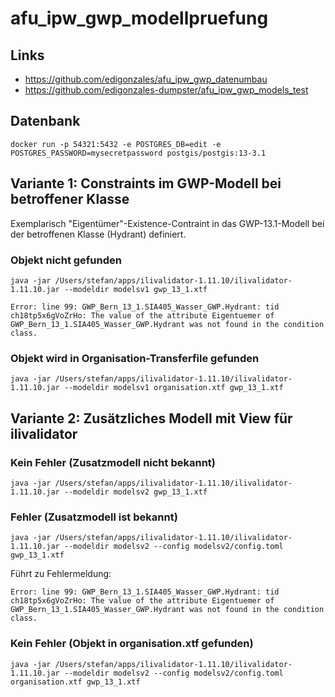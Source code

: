 # afu_ipw_gwp_modellpruefung

## Links
- https://github.com/edigonzales/afu_ipw_gwp_datenumbau
- https://github.com/edigonzales-dumpster/afu_ipw_gwp_models_test

## Datenbank
```
docker run -p 54321:5432 -e POSTGRES_DB=edit -e POSTGRES_PASSWORD=mysecretpassword postgis/postgis:13-3.1
```

## Variante 1: Constraints im GWP-Modell bei betroffener Klasse
Exemplarisch "Eigentümer"-Existence-Contraint in das GWP-13.1-Modell bei der betroffenen Klasse (Hydrant) definiert.

### Objekt nicht gefunden
```
java -jar /Users/stefan/apps/ilivalidator-1.11.10/ilivalidator-1.11.10.jar --modeldir modelsv1 gwp_13_1.xtf
```

```
Error: line 99: GWP_Bern_13_1.SIA405_Wasser_GWP.Hydrant: tid ch18tp5x6gVoZrHo: The value of the attribute Eigentuemer of GWP_Bern_13_1.SIA405_Wasser_GWP.Hydrant was not found in the condition class.
```

### Objekt wird in Organisation-Transferfile gefunden
```
java -jar /Users/stefan/apps/ilivalidator-1.11.10/ilivalidator-1.11.10.jar --modeldir modelsv1 organisation.xtf gwp_13_1.xtf
```

## Variante 2: Zusätzliches Modell mit View für ilivalidator

### Kein Fehler (Zusatzmodell nicht bekannt)
```
java -jar /Users/stefan/apps/ilivalidator-1.11.10/ilivalidator-1.11.10.jar --modeldir modelsv2 gwp_13_1.xtf
```

### Fehler (Zusatzmodell ist bekannt)
```
java -jar /Users/stefan/apps/ilivalidator-1.11.10/ilivalidator-1.11.10.jar --modeldir modelsv2 --config modelsv2/config.toml gwp_13_1.xtf
```
Führt zu Fehlermeldung:
```
Error: line 99: GWP_Bern_13_1.SIA405_Wasser_GWP.Hydrant: tid ch18tp5x6gVoZrHo: The value of the attribute Eigentuemer of GWP_Bern_13_1.SIA405_Wasser_GWP.Hydrant was not found in the condition class.
```

### Kein Fehler (Objekt in organisation.xtf gefunden)
```
java -jar /Users/stefan/apps/ilivalidator-1.11.10/ilivalidator-1.11.10.jar --modeldir modelsv2 --config modelsv2/config.toml organisation.xtf gwp_13_1.xtf
```
